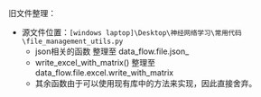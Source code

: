 旧文件整理：

- 源文件位置：`[windows laptop]\Desktop\神经网络学习\常用代码\file_management_utils.py`
  - json相关的函数 整理至 data_flow.file.json_
  - write_excel_with_matrix() 整理至 data_flow.file.excel.write_with_matrix
  - 其余函数由于可以使用现有库中的方法来实现，因此直接舍弃。
